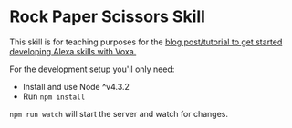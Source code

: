 # Rock Paper Scissors Skill

This skill is for teaching purposes for the [blog post/tutorial to get started developing Alexa skills with Voxa.](https://medium.com/@wuelber.castillo/getting-started-with-voxa-creating-an-alexa-skill-part-3-256f774a6cb5)

For the development setup you'll only need:

- Install and use Node ^v4.3.2
- Run `npm install`

`npm run watch` will start the server and watch for changes.

